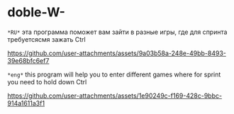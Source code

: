 # doble-W-
`*RU*`
эта программа поможет вам зайти в разные игры, где для спринта требуетсясмя зажать Ctrl




https://github.com/user-attachments/assets/9a03b58a-248e-49bb-8493-39e68bfc6ef7






`*eng*`
  this program will help you to enter different games where for sprint you need to hold down Ctrl


https://github.com/user-attachments/assets/1e90249c-f169-428c-9bbc-914a1611a3f1

